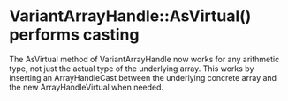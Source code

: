 # VariantArrayHandle::AsVirtual<T>() performs casting

The AsVirtual<T> method of VariantArrayHandle now works for any arithmetic type,
not just the actual type of the underlying array. This works by inserting an
ArrayHandleCast between the underlying concrete array and the new
ArrayHandleVirtual when needed.
